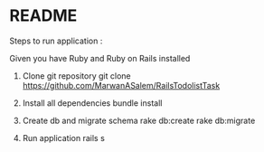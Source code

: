 # README

Steps to run application :

Given you have Ruby and Ruby on Rails installed

1) Clone  git repository
git clone https://github.com/MarwanASalem/RailsTodolistTask

2) Install all dependencies
bundle install

3) Create db and migrate schema
rake db:create
rake db:migrate

4) Run application
rails s
